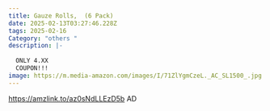 ```yaml
---
title: Gauze Rolls,  (6 Pack)
date: 2025-02-13T03:27:46.228Z
tags: 2025-02-16
Category: "others "
description: |-
  
  ONLY 4.XX
  COUPON!!!
image: https://m.media-amazon.com/images/I/71ZlYgmCzeL._AC_SL1500_.jpg
---
```

https://amzlink.to/az0sNdLLEzD5b       AD